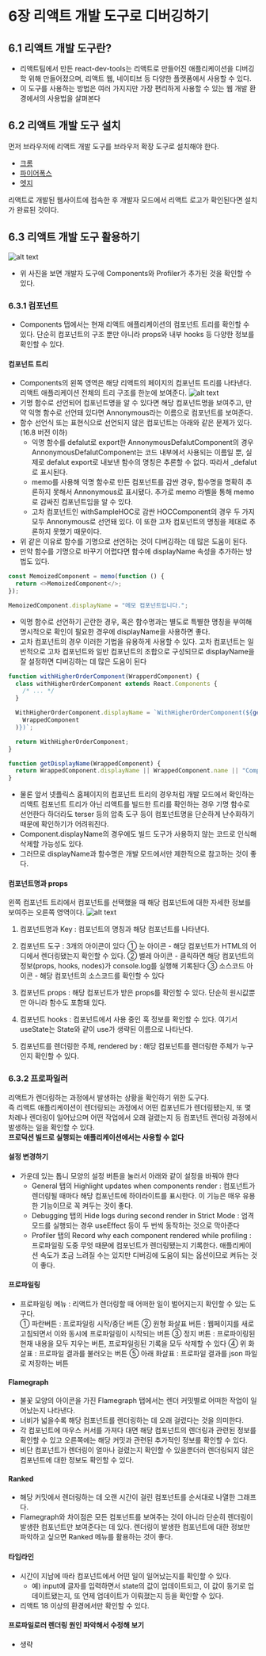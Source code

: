 # 6장 리액트 개발 도구로 디버깅하기

## 6.1 리액트 개발 도구란?

- 리액트팀에서 만든 react-dev-tools는 리액트로 만들어진 애플리케이션을 디버깅학 위해 만들어졌으며, 리액트 웹, 네이티브 등 다양한 플랫폼에서 사용할 수 있다.
- 이 도구를 사용하는 방법은 여러 가지지만 가장 편리하게 사용할 수 있는 웹 개발 환경에서의 사용법을 살펴본다

## 6.2 리액트 개발 도구 설치

먼저 브라우저에 리액트 개발 도구를 브라우저 확장 도구로 설치해야 한다.

- [크롬](https://chromewebstore.google.com/detail/react-developer-tools/fmkadmapgofadopljbjfkapdkoienihi?hl=en)
- [파이어폭스](https://addons.mozilla.org/en-US/firefox/addon/react-devtools/)
- [엣지](https://microsoftedge.microsoft.com/addons/detail/react-developer-tools/gpphkfbcpidddadnkolkpfckpihlkkil)

리액트로 개발된 웹사이트에 접속한 후 개발자 모드에서 리액트 로고가 확인된다면 설치가 완료된 것이다.

## 6.3 리액트 개발 도구 활용하기

![alt text](image.png)

- 위 사진을 보면 개발자 도구에 Components와 Profiler가 추가된 것을 확인할 수 있다.

### 6.3.1 컴포넌트

- Components 탭에서는 현재 리액트 애플리케이션의 컴포넌트 트리를 확인할 수 있다. 단순히 컴포넌트의 구조 뿐만 아니라 props와 내부 hooks 등 다양한 정보를 확인할 수 있다.

#### 컴포넌트 트리

- Components의 왼쪽 영역은 해당 리액트의 페이지의 컴포넌트 트리를 나타낸다. 리액트 애플리케이션 전체의 트리 구조를 한눈에 보여준다.
  ![alt text](image-1.png)
- 기명 함수로 선언되어 컴포넌트명을 알 수 있다면 해당 컴포넌트명을 보여주고, 만약 익명 함수로 선언돼 있다면 Annonymous라는 이름으로 컴포넌트를 보여준다.
- 함수 선언식 또는 표현식으로 선언되지 않은 컴포넌트는 아래와 같은 문제가 있다. (16.8 버전 이하)
  - 익명 함수를 defalut로 export한 AnnonymousDefalutComponent의 경우 AnnonymousDefalutComponent는 코드 내부에서 사용되는 이름일 뿐, 실제로 defalut export로 내보낸 함수의 명칭은 추론할 수 없다. 따라서 \_defalut로 표시된다.
  - memo를 사용해 익명 함수로 만든 컴포넌트를 감싼 경우, 함수명을 명확히 추론하지 못해서 Annonymous로 표시됐다. 추가로 memo 라벨을 통해 memo로 감싸진 컴포넌트임을 알 수 있다.
  - 고차 컴포넌트인 withSampleHOC로 감싼 HOCComponent의 경우 두 가지 모두 Annonymous로 선언돼 있다. 이 또한 고차 컴포넌트의 명칭을 제대로 추론하지 못했기 때문이다.
- 위 같은 이유로 함수를 기명으로 선언하는 것이 디버깅하는 데 많은 도움이 된다.
- 만약 함수를 기명으로 바꾸기 어렵다면 함수에 displayName 속성을 추가하는 방법도 있다.

```js
const MemoizedComponent = memo(function () {
  return <>MemoizedComponent</>;
});

MemoizedComponent.displayName = "메모 컴포넌트입니다.";
```

- 익명 함수로 선언하기 곤란한 경우, 혹은 함수명과는 별도로 특별한 명칭을 부여해 명시적으로 확인이 필요한 경우에 displayName을 사용하면 좋다.
- 고차 컴포넌트의 경우 이러한 기법을 유용하게 사용할 수 있다. 고차 컴포넌트는 일반적으로 고차 컴포넌트와 일반 컴포넌트의 조합으로 구성되므로 displayName을 잘 설정하면 디버깅하는 데 많은 도움이 된다

```js
function withHigherOrderComponent(WrapperdComponent) {
  class withHigherOrderComponent extends React.Components {
    /* ... */
  }

  WithHigherOrderComponent.displayName = `WithHigherOrderComponent(${getDisplayName(
    WrappedComponent
  )})`;

  return WithHigherOrderComponent;
}

function getDisplayName(WrappedComponent) {
  return WrappedComponent.displayName || WrappedComponent.name || "Component";
}
```

- 물론 앞서 넷플릭스 홈페이지의 컴포넌트 트리의 경우처럼 개발 모드에서 확인하는 리액트 컴포넌트 트리가 아닌 리액트를 빌드한 트리를 확인하는 경우 기명 함수로 선언한다 하더라도 terser 등의 압축 도구 등이 컴포넌트명을 단순하게 난수화하기 때문에 확인하기가 어려워진다.
- Component.displayName의 경우에도 빌드 도구가 사용하지 않는 코드로 인식해 삭제할 가능성도 있다.
- 그러므로 displayName과 함수명은 개발 모드에서만 제한적으로 참고하는 것이 좋다.

#### 컴포넌트명과 props

왼쪽 컴포넌트 트리에서 컴포넌트를 선택했을 때 해당 컴포넌트에 대한 자세한 정보를 보여주는 오른쪽 영역이다.
![alt text](image-2.png)

1. 컴포넌트명과 Key : 컴포넌트의 명칭과 해당 컴포넌트를 나타낸다.
2. 컴포넌트 도구 : 3개의 아이콘이 있다
   ① 눈 아이콘 - 해당 컴포넌트가 HTML의 어디에서 렌더링됐는지 확인할 수 있다.
   ② 벌레 아이콘 - 클릭하면 해당 컴포넌트의 정보(props, hooks, nodes)가 console.log를 실행해 기록된다
   ③ 소스코드 아이콘 - 해당 컴포넌트의 소스코드를 확인할 수 있다

3. 컴포넌트 props : 해당 컴포넌트가 받은 props를 확인할 수 있다. 단순히 원시값뿐만 아니라 함수도 포함돼 있다.

4. 컴포넌트 hooks : 컴포넌트에서 사용 중인 훅 정보를 확인할 수 있다. 여기서 useState는 State와 같이 use가 생략된 이름으로 나타난다.

5. 컴포넌트를 렌더링한 주체, rendered by : 해당 컴포넌트를 렌더링한 주체가 누구인지 확인할 수 있다.

### 6.3.2 프로파일러

리액트가 렌더링하는 과정에서 발생하는 상황을 확인하기 위한 도구다.  
즉 리액트 애플리케이션이 렌더링되는 과정에서 어떤 컴포넌트가 렌더링됐는지, 또 몇 차례나 렌더링이 일어났으며 어떤 작업에서 오래 걸렸는지 등 컴포넌트 렌더링 과정에서 발생하는 일을 확인할 수 있다.  
**프로덕션 빌드로 실행되는 애플리케이션에서는 사용할 수 없다**

#### 설정 변경하기

- 가운데 있는 톱니 모양의 설정 버튼을 눌러서 아래와 같이 설정을 바꿔야 한다
  - General 탭의 Highlight updates when components render : 컴포넌트가 렌더링될 때마다 해당 컴포넌트에 하이라이트를 표시한다. 이 기능은 매우 유용한 기능이므로 꼭 켜두는 것이 좋다.
  - Debugging 탭의 Hide logs during second render in Strict Mode : 엄격 모드를 실행되는 경우 useEffect 등이 두 번씩 동작하는 것으로 막아준다
  - Profiler 탭의 Record why each component rendered while profiling : 프로파일링 도중 무엇 때문에 컴포넌트가 렌더링됐는지 기록한다. 애플리케이션 속도가 조금 느려질 수는 있지만 디버깅에 도움이 되는 옵션이므로 켜듀는 것이 좋다.

#### 프로파일링

- 프로파일링 메뉴 : 리액트가 렌더링할 때 어떠한 일이 벌어지는지 확인할 수 있는 도구다.  
  ① 파란버튼 : 프로파일링 시작/중단 버튼
  ② 원형 화살표 버튼 : 웹페이지를 새로고침되면서 이와 동시에 프로파일링이 시작되는 버튼
  ③ 정지 버튼 : 프로파이링된 현재 내용을 모두 지우는 버튼, 프로파일링된 기록을 모두 삭제할 수 있다
  ④ 위 화살표 : 프로파일 결과를 불러오는 버튼
  ⑤ 아래 화살표 : 프로파일 결과를 json 파일로 저장하는 버튼

#### Flamegraph

- 불꽃 모양의 아이콘을 가진 Flamegraph 탭에서는 렌더 커밋별로 어떠한 작업이 일어났는지 나타낸다.
- 너비가 넓을수록 해당 컴포넌트를 렌더링하는 데 오래 걸렸다는 것을 의미한다.
- 각 컴포넌트에 마우스 커서를 가져다 대면 해당 컴포넌트의 렌더링과 관련된 정보를 확인할 수 있고 오른쪽에는 해당 커밋과 관련된 추가적인 정보를 확인할 수 있다.
- 비단 컴포넌트가 렌더링이 얼마나 걸렸는지 확인할 수 있을뿐더러 렌더링되지 않은 컴포넌트에 대한 정보도 확인할 수 있다.

#### Ranked

- 해당 커밋에서 렌더링하는 데 오랜 시간이 걸린 컴포넌트를 순서대로 나열한 그래프다.
- Flamegraph와 차이점은 모든 컴포넌트를 보여주는 것이 아니라 단순히 렌더링이 발생한 컴포넌트만 보여준다는 데 있다. 렌더링이 발생한 컴포넌트에 대한 정보만 파악하고 싶으면 Ranked 메뉴를 활용하는 것이 좋다.

#### 타임라인

- 시간이 지남에 따라 컴포넌트에서 어떤 일이 일어났는지를 확인할 수 있다.
  - 예) input에 글자를 입력하면서 state의 값이 업데이트되고, 이 값이 동기로 업데이트됐는지, 또 언제 업데이트가 이뤄졌는지 등을 확인할 수 있다.
- 리액트 18 이상의 환경에서만 확인할 수 있다.

#### 프로파일로러 렌더링 원인 파악해서 수정해 보기

- 생략
